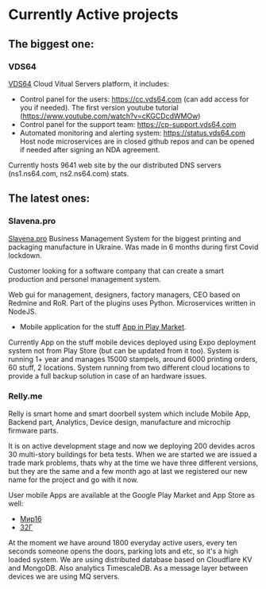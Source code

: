 # Currently Active projects

## The biggest one:

### VDS64
[VDS64](https://vds64.com) Cloud Vitual Servers platform, it includes:
- Control panel for the users: https://cc.vds64.com (can add access for you if needed). The first version youtube tutorial (https://www.youtube.com/watch?v=cKGCDcdWMOw)
- Control panel for the support team: https://cp-support.vds64.com
- Automated monitoring and alerting system: https://status.vds64.com
Host node microservices are in closed github repos and can be opened if needed after signing an NDA agreement.

Currently hosts 9641 web site by the our distributed DNS servers (ns1.ns64.com, ns2.ns64.com) stats.

## The latest ones:

### Slavena.pro
[Slavena.pro](https://slavena.pro) Business Management System for the biggest printing and packaging manufacture in Ukraine. Was made in 6 months during first 
Covid lockdown.

Customer looking for a software company that can create a smart production and personel management system. 

Web gui for management, designers, factory managers, CEO based
on Redmine and RoR. Part of the plugins uses Python. Microservices written in NodeJS. 

- Mobile application for the stuff [App in Play Market](https://play.google.com/store/apps/details?id=com.geeksteam.slavena&hl=uk&gl=US).


Currently App on the stuff mobile devices deployed using Expo deployment system not from Play Store (but can be updated from it too).
System is running 1+ year and manages 15000 stampels, around 6000 printing orders, 60 stuff, 2 locations. System running from two different cloud locations to provide a full
backup solution in case of an hardware issues.

### Relly.me
Relly is smart home and smart doorbell system which include Mobile App, Backend part, Analytics, Device design, manufacture and microchip firmware parts. 

It is on active development stage and now we deploying 200 devides acros 30  multi-story buildings for beta tests. When we are started we are issued
a trade mark problems, thats why at the time we have three different versions, but they are the same and a few month ago at last we registered our new name for the project
and go with it now.

User mobile Apps are available at the Google Play Market and App Store as well: 
- [Мир16](https://play.google.com/store/apps/details?id=cloud.jelly.home.mir16&hl=uk&gl=US)
- [32Г](https://play.google.com/store/apps/details?id=cloud.jelly.home32g&hl=uk&gl=US)

At the moment we have around 1800 everyday active users, every ten seconds someone opens the doors, parking lots and etc, so it's a high loaded system.
We are using distributed database based on Cloudflare KV and MongoDB. Also analytics TimescaleDB. As a message layer between devices we are using MQ servers.
